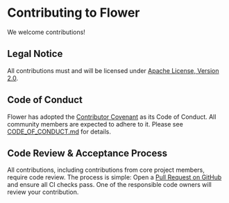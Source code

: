 # Contributing to Flower

We welcome contributions!

## Legal Notice

All contributions must and will be licensed under [Apache License, Version 2.0](https://www.apache.org/licenses/LICENSE-2.0.html).

## Code of Conduct

Flower has adopted the [Contributor Covenant](https://www.contributor-covenant.org/) as its Code of Conduct. All community members are expected to adhere to it. Please see [CODE_OF_CONDUCT.md](.github/CODE_OF_CONDUCT.md) for details.

## Code Review & Acceptance Process

All contributions, including contributions from core project members, require code review. The process is simple: Open a [Pull Request on GitHub](https://help.github.com/en/github/collaborating-with-issues-and-pull-requests/about-pull-requests) and ensure all CI checks pass. One of the responsible code owners will review your contribution.
